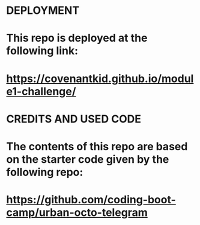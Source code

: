
# DEPLOYMENT
# This repo is deployed at the following link:
# https://covenantkid.github.io/module1-challenge/








# CREDITS AND USED CODE
# The contents of this repo are based on the starter code given by the following repo:
# https://github.com/coding-boot-camp/urban-octo-telegram